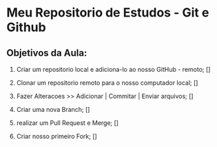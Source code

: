 # Meu Repositorio de Estudos - Git e Github

## Objetivos da Aula:

1. Criar um repositorio local e adiciona-lo ao nosso GitHub - remoto; []

2. Clonar um repositorio remoto para o nosso computador local; []

3. Fazer Alteracoes >> Adicionar | Commitar | Enviar arquivos; []

4. Criar uma nova Branch; []

5. realizar um Pull Request e Merge; []

6. Criar nosso primeiro Fork; []

